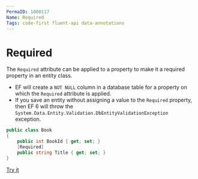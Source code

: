 ```yaml
---
PermaID: 1000117
Name: Required
Tags: code-first fluent-api data-annotations
---
```


# Required

The `Required` attribute can be applied to a property to make it a required property in an entity class. 

 - EF will create a `NOT NULL` column in a database table for a property on which the `Required` attribute is applied. 
 - If you save an entity without assigning a value to the `Required` property, then EF 6 will throw the `System.Data.Entity.Validation.DbEntityValidationException` exception.

```csharp
public class Book
{
    public int BookId { get; set; }
    [Required]
    public string Title { get; set; }
}
```

[Try it](https://dotnetfiddle.net/zn9grE)